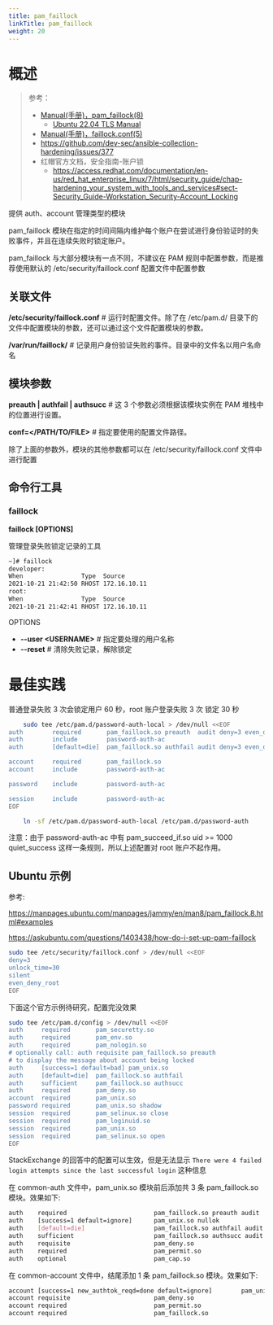 ```yaml
---
title: pam_faillock
linkTitle: pam_faillock
weight: 20
---
```


# 概述

> 参考：
>
> - [Manual(手册)，pam_faillock(8)](https://man7.org/linux/man-pages/man8/pam_faillock.8.html)
>   - [Ubuntu 22.04 TLS Manual](https://manpages.ubuntu.com/manpages/jammy/en/man8/pam_faillock.8.html)
> - [Manual(手册)，faillock.conf(5)](https://man7.org/linux/man-pages/man5/faillock.conf.5.html)
> - <https://github.com/dev-sec/ansible-collection-hardening/issues/377>
> - 红帽官方文档，安全指南-账户锁
>   - <https://access.redhat.com/documentation/en-us/red_hat_enterprise_linux/7/html/security_guide/chap-hardening_your_system_with_tools_and_services#sect-Security_Guide-Workstation_Security-Account_Locking>

提供 auth、account 管理类型的模块

pam_faillock 模块在指定的时间间隔内维护每个账户在尝试进行身份验证时的失败事件，并且在连续失败时锁定账户。

pam_faillock 与大部分模块有一点不同，不建议在 PAM 规则中配置参数，而是推荐使用默认的 /etc/security/faillock.conf 配置文件中配置参数

## 关联文件

**/etc/security/faillock.conf** # 运行时配置文件。除了在 /etc/pam.d/ 目录下的文件中配置模块的参数，还可以通过这个文件配置模块的参数。

**/var/run/faillock/** # 记录用户身份验证失败的事件。目录中的文件名以用户名命名

## 模块参数

**preauth | authfail | authsucc** # 这 3 个参数必须根据该模块实例在 PAM 堆栈中的位置进行设置。

**conf=\</PATH/TO/FILE>** # 指定要使用的配置文件路径。

除了上面的参数外，模块的其他参数都可以在 /etc/security/faillock.conf 文件中进行配置

## 命令行工具

### faillock

**faillock \[OPTIONS]**

管理登录失败锁定记录的工具

```bash
~]# faillock
developer:
When                Type  Source                                           Valid
2021-10-21 21:42:50 RHOST 172.16.10.11                                         V
root:
When                Type  Source                                           Valid
2021-10-21 21:42:41 RHOST 172.16.10.11                                         V
```

OPTIONS

- **--user \<USERNAME>** # 指定要处理的用户名称
- **--reset** # 清除失败记录，解除锁定

# 最佳实践

普通登录失败 3 次会锁定用户 60 秒，root 账户登录失败 3 次 锁定 30 秒

```bash
    sudo tee /etc/pam.d/password-auth-local > /dev/null <<EOF
auth        required       pam_faillock.so preauth  audit deny=3 even_deny_root unlock_time=60 root_unlock_time=30
auth        include        password-auth-ac
auth        [default=die]  pam_faillock.so authfail audit deny=3 even_deny_root unlock_time=60 root_unlock_time=30

account     required       pam_faillock.so
account     include        password-auth-ac

password    include        password-auth-ac

session     include        password-auth-ac
EOF

    ln -sf /etc/pam.d/password-auth-local /etc/pam.d/password-auth
```

注意：由于 password-auth-ac 中有 pam_succeed_if.so uid >= 1000 quiet_success 这样一条规则，所以上述配置对 root 账户不起作用。

## Ubuntu 示例

参考:

https://manpages.ubuntu.com/manpages/jammy/en/man8/pam_faillock.8.html#examples

https://askubuntu.com/questions/1403438/how-do-i-set-up-pam-faillock

```bash
sudo tee /etc/security/faillock.conf > /dev/null <<EOF
deny=3
unlock_time=30
silent
even_deny_root
EOF
```

下面这个官方示例待研究，配置完没效果

```bash
sudo tee /etc/pam.d/config > /dev/null <<EOF
auth     required       pam_securetty.so
auth     required       pam_env.so
auth     required       pam_nologin.so
# optionally call: auth requisite pam_faillock.so preauth
# to display the message about account being locked
auth     [success=1 default=bad] pam_unix.so
auth     [default=die]  pam_faillock.so authfail
auth     sufficient     pam_faillock.so authsucc
auth     required       pam_deny.so
account  required       pam_unix.so
password required       pam_unix.so shadow
session  required       pam_selinux.so close
session  required       pam_loginuid.so
session  required       pam_unix.so
session  required       pam_selinux.so open
EOF
```

StackExchange 的回答中的配置可以生效，但是无法显示 `There were 4 failed login attempts since the last successful login` 这种信息

在 common-auth 文件中，pam_unix.so 模块前后添加共 3 条 pam_faillock.so 模块。效果如下:

```bash
auth    required                        pam_faillock.so preauth audit
auth    [success=1 default=ignore]      pam_unix.so nullok
auth    [default=die]                   pam_faillock.so authfail audit
auth    sufficient                      pam_faillock.so authsucc audit
auth    requisite                       pam_deny.so
auth    required                        pam_permit.so
auth    optional                        pam_cap.so
```

在 common-account 文件中，结尾添加 1 条 pam_faillock.so 模块。效果如下:

```bash
account [success=1 new_authtok_reqd=done default=ignore]        pam_unix.so
account requisite                       pam_deny.so
account required                        pam_permit.so
account required                        pam_faillock.so
```
